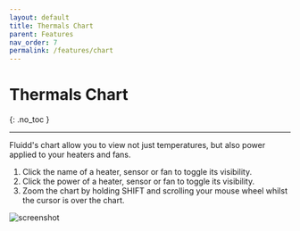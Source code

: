 ```yaml
---
layout: default
title: Thermals Chart
parent: Features
nav_order: 7
permalink: /features/chart
---
```


# Thermals Chart
{: .no_toc }

---

Fluidd's chart allow you to view not just temperatures, but also power applied
to your heaters and fans.

1. Click the name of a heater, sensor or fan to toggle its visibility.
2. Click the power of a heater, sensor or fan to toggle its visibility.
3. Zoom the chart by holding SHIFT and scrolling your mouse wheel whilst the
   cursor is over the chart.

![screenshot](/assets/images/graph.png)
